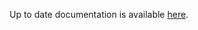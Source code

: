<!-- DO NOT EDIT THIS FILE MANUALLY -->
<!-- Please read https://github.com/linuxserver/docker-xvfb/blob/ubuntunoble/.github/CONTRIBUTING.md -->
Up to date documentation is available [here](https://github.com/linuxserver/docker-xvfb/blob/master/README.md).
